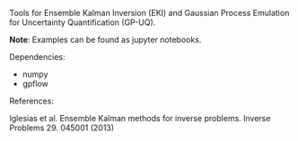 Tools for Ensemble Kalman Inversion (EKI) and Gaussian Process
Emulation for Uncertainty Quantification (GP-UQ).

**Note**: Examples can be found as jupyter notebooks. 

Dependencies: 
- numpy
- gpflow

References:

Iglesias et al. Ensemble Kalman methods for inverse problems. Inverse
Problems 29. 045001 (2013)
